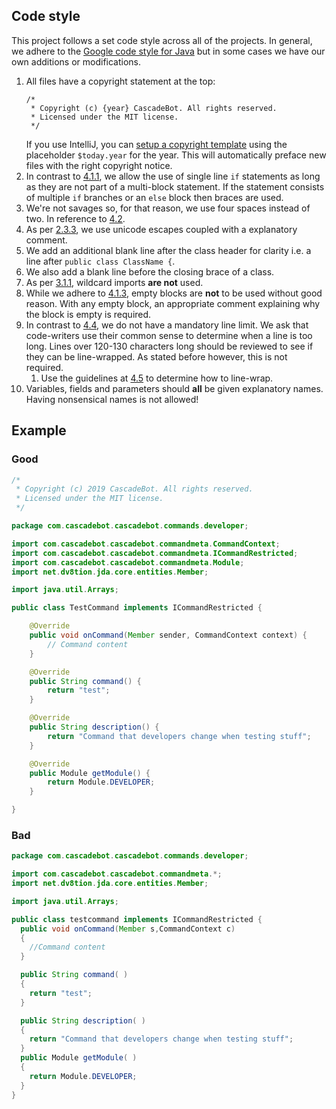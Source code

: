 ## Code style

This project follows a set code style across all of the projects. In general, we adhere to the [Google code style for Java](https://google.github.io/styleguide/javaguide.html) but in some cases we have our own additions or modifications.

1. All files have a copyright statement at the top: 
    ```
    /*
     * Copyright (c) {year} CascadeBot. All rights reserved.
     * Licensed under the MIT license.
     */
     ```
     If you use IntelliJ, you can [setup a copyright template](https://www.jetbrains.com/help/webstorm/generating-and-updating-copyright-notice.html) using the placeholder `$today.year` for the year. This will automatically preface new files with the right copyright notice.
2. In contrast to [4.1.1](https://google.github.io/styleguide/javaguide.html#s4.1.1-braces-always-used), we allow the use of single line `if` statements as long as they are not part of a multi-block statement. If the statement consists of multiple `if` branches or an `else` block then braces are used.
3. We're not savages so, for that reason, we use four spaces instead of two. In reference to [4.2](https://google.github.io/styleguide/javaguide.html#s4.2-block-indentation).
4. As per [2.3.3](https://google.github.io/styleguide/javaguide.html#s2.3.3-non-ascii-characters), we use unicode escapes coupled with a explanatory comment.
5. We add an additional blank line after the class header for clarity i.e. a line after `public class ClassName {`.
6. We also add a blank line before the closing brace of a class.
7. As per [3.1.1](https://google.github.io/styleguide/javaguide.html#s3.3.1-wildcard-imports), wildcard imports **are not** used.
8. While we adhere to [4.1.3](https://google.github.io/styleguide/javaguide.html#s4.1.3-braces-empty-blocks), empty blocks are **not** to be used without good reason. With any empty block, an appropriate comment explaining why the block is empty is required.
9. In contrast to [4.4](https://google.github.io/styleguide/javaguide.html#s4.4-column-limit), we do not have a mandatory line limit. We ask that code-writers use their common sense to determine when a line is too long. Lines over 120-130 characters long should be reviewed to see if they can be line-wrapped. As stated before however, this is not required. 
   1. Use the guidelines at [4.5](https://google.github.io/styleguide/javaguide.html#s4.5-line-wrapping) to determine how to line-wrap.
10. Variables, fields and parameters should **all** be given explanatory names. Having nonsensical names is not allowed!

## Example
### Good
```java
/*
 * Copyright (c) 2019 CascadeBot. All rights reserved.
 * Licensed under the MIT license.
 */

package com.cascadebot.cascadebot.commands.developer;

import com.cascadebot.cascadebot.commandmeta.CommandContext;
import com.cascadebot.cascadebot.commandmeta.ICommandRestricted;
import com.cascadebot.cascadebot.commandmeta.Module;
import net.dv8tion.jda.core.entities.Member;

import java.util.Arrays;

public class TestCommand implements ICommandRestricted {

    @Override
    public void onCommand(Member sender, CommandContext context) {
        // Command content
    }

    @Override
    public String command() {
        return "test";
    }

    @Override
    public String description() {
        return "Command that developers change when testing stuff";
    }

    @Override
    public Module getModule() {
        return Module.DEVELOPER;
    }

}
```
### Bad
```java
package com.cascadebot.cascadebot.commands.developer;

import com.cascadebot.cascadebot.commandmeta.*;
import net.dv8tion.jda.core.entities.Member;

import java.util.Arrays;

public class testcommand implements ICommandRestricted {
  public void onCommand(Member s,CommandContext c) 
  {
    //Command content
  }

  public String command( ) 
  {
    return "test";
  }

  public String description( ) 
  {
    return "Command that developers change when testing stuff";
  }
  public Module getModule( ) 
  {
    return Module.DEVELOPER;
  }
}
```